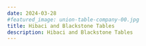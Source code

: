 ```yaml
---
date: 2024-03-28
#featured_image: union-table-company-00.jpg
title: Hibaci and Blackstone Tables
description: Hibaci and Blackstone Tables
---
```


